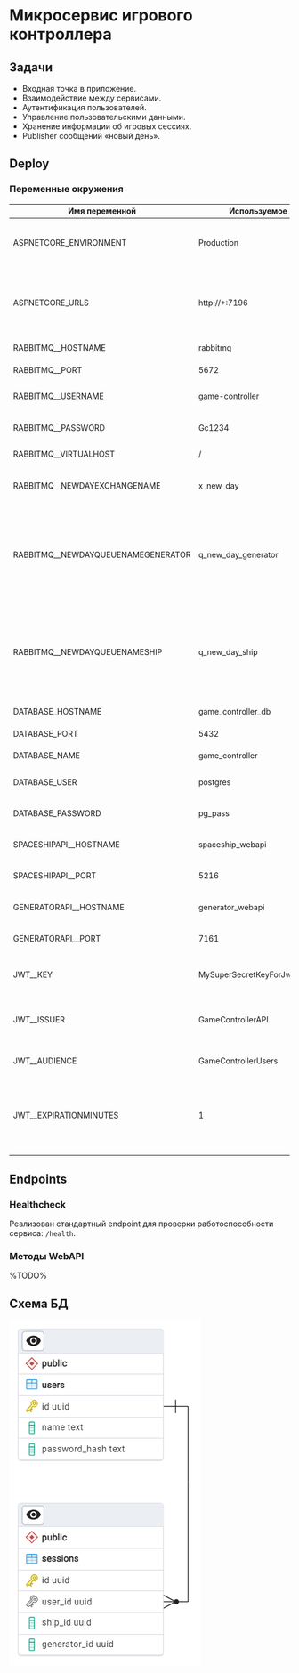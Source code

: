 # Микросервис игрового контроллера

## Задачи

- Входная точка в приложение.
- Взаимодействие между сервисами.
- Аутентификация пользователей.
- Управление пользовательскими данными.
- Хранение информации об игровых сессиях.
- Publisher сообщений «новый день».

## Deploy

### Переменные окружения

| Имя переменной                     | Используемое значение | Описание                                                                                                                          |
|------------------------------------|-----------------------|-----------------------------------------------------------------------------------------------------------------------------------|
| ASPNETCORE_ENVIRONMENT             | Production            | Тип окружения развёрнутого приложения (Devlopment или Production).                                                                |
| ASPNETCORE_URLS                    | http://+:7196         | URL, на котором будет запущено приложение.<br/>Выходной порт требуется прокидывать через Docker.                                  |
| RABBITMQ__HOSTNAME                 | rabbitmq              | Имя хоста с RabbitMQ.                                                                                                             |
| RABBITMQ__PORT                     | 5672                  | Порта хоста с RabbitMQ.                                                                                                           |
| RABBITMQ__USERNAME                 | game-controller       | Имя пользователя для RabbitMQ.                                                                                                    |
| RABBITMQ__PASSWORD                 | Gc1234                | Пароль пользователя для RabbitMQ.                                                                                                 |
| RABBITMQ__VIRTUALHOST              | /                     | Имя virtual host на RabbitMQ.                                                                                                     |
| RABBITMQ__NEWDAYEXCHANGENAME       | x_new_day             | Имя exchange для событий "новый день" на RabbitMQ.                                                                                |
| RABBITMQ__NEWDAYQUEUENAMEGENERATOR | q_new_day_generator   | Имя очереди для событий "новый день" на RabbitMQ для EventGenerator.<br/>Должно совпадать со значением на стороне EventGenerator. |
| RABBITMQ__NEWDAYQUEUENAMESHIP      | q_new_day_ship        | Имя очереди для событий "новый день" на RabbitMQ для SpaceShip.<br/>Должно совпадать со значением на стороне SpaceShip.           |
| DATABASE_HOSTNAME                  | game_controller_db    | Имя хоста с базой данных.                                                                                                         |
| DATABASE_PORT                      | 5432                  | Порт хоста с базой данных.                                                                                                        |
| DATABASE_NAME                      | game_controller       | Имя базы данных.                                                                                                                  |
| DATABASE_USER                      | postgres              | Имя пользователя для базы данных.                                                                                                 |
| DATABASE_PASSWORD                  | pg_pass               | Пароль пользователя для базы данных.                                                                                              |
| SPACESHIPAPI__HOSTNAME             | spaceship_webapi      | Имя хоста со SpaceShip-сервисом.                                                                                                  |
| SPACESHIPAPI__PORT                 | 5216                  | Порт хоста со SpaceShip-сервисом.                                                                                                 |
| GENERATORAPI__HOSTNAME             | generator_webapi      | Имя хоста с EventGenerator-сервисом.                                                                                              |
| GENERATORAPI__PORT                 | 7161                  | Порт хоста с EventGenerator-сервисом.                                                                                             |
| JWT__KEY                           | MySuperSecretKeyForJwtTokenGeneration | Ключ, используемый для шифрования JWT.                                                                            |
| JWT__ISSUER                        | GameControllerAPI     | Уникальный идентификатор стороны, генерирующей JWT.                                                                               |
| JWT__AUDIENCE                      | GameControllerUsers   | Получатели сгенерированных JWT.                                                                                                   |
| JWT__EXPIRATIONMINUTES             | 1                     | Количество минут после момента генерации JWT, по прошествии которого JWT станет невалидным.                                       |

## Endpoints

### Healthcheck

Реализован стандартный endpoint для проверки работоспособности сервиса: `/health`.

### Методы WebAPI

%TODO%

## Схема БД

![database diagram](./docs/database.png)

